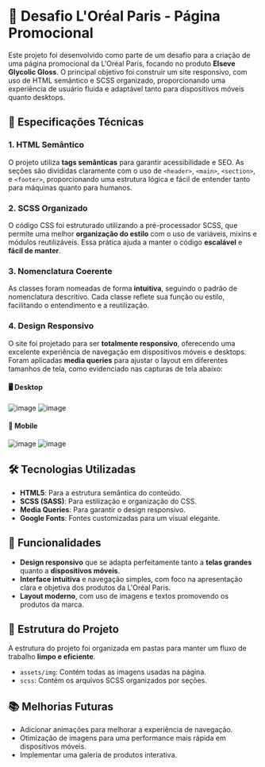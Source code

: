 # 💄 Desafio L'Oréal Paris - Página Promocional

Este projeto foi desenvolvido como parte de um desafio para a criação de uma página promocional da L'Oréal Paris, focando no produto **Elseve Glycolic Gloss**. O principal objetivo foi construir um site responsivo, com uso de HTML semântico e SCSS organizado, proporcionando uma experiência de usuário fluida e adaptável tanto para dispositivos móveis quanto desktops.

## 🎯 Especificações Técnicas

### 1. HTML Semântico
O projeto utiliza **tags semânticas** para garantir acessibilidade e SEO. As seções são divididas claramente com o uso de `<header>`, `<main>`, `<section>`, e `<footer>`, proporcionando uma estrutura lógica e fácil de entender tanto para máquinas quanto para humanos.

### 2. SCSS Organizado
O código CSS foi estruturado utilizando a pré-processador SCSS, que permite uma melhor **organização do estilo** com o uso de variáveis, mixins e módulos reutilizáveis. Essa prática ajuda a manter o código **escalável** e **fácil de manter**.

### 3. Nomenclatura Coerente
As classes foram nomeadas de forma **intuitiva**, seguindo o padrão de nomenclatura descritivo. Cada classe reflete sua função ou estilo, facilitando o entendimento e a reutilização.

### 4. Design Responsivo
O site foi projetado para ser **totalmente responsivo**, oferecendo uma excelente experiência de navegação em dispositivos móveis e desktops. Foram aplicadas **media queries** para ajustar o layout em diferentes tamanhos de tela, como evidenciado nas capturas de tela abaixo:

#### 🖥️ Desktop
![image](https://github.com/user-attachments/assets/2293f86c-9183-46b9-af7a-cd728971237b)
![image](https://github.com/user-attachments/assets/ef1307f5-5921-420b-8ae2-e7618d4db084)



#### 📱 Mobile
![image](https://github.com/user-attachments/assets/22f0d0a5-948f-4542-8014-c547357feffc)
![image](https://github.com/user-attachments/assets/62a74418-96d2-4f22-9ea8-02dacefdd73a)




## 🛠️ Tecnologias Utilizadas
- **HTML5**: Para a estrutura semântica do conteúdo.
- **SCSS (SASS)**: Para estilização e organização do CSS.
- **Media Queries**: Para garantir o design responsivo.
- **Google Fonts**: Fontes customizadas para um visual elegante.

## 🚀 Funcionalidades
- **Design responsivo** que se adapta perfeitamente tanto a **telas grandes** quanto a **dispositivos móveis**.
- **Interface intuitiva** e navegação simples, com foco na apresentação clara e objetiva dos produtos da L'Oréal Paris.
- **Layout moderno**, com uso de imagens e textos promovendo os produtos da marca.

## 🎨 Estrutura do Projeto
A estrutura do projeto foi organizada em pastas para manter um fluxo de trabalho **limpo e eficiente**. 
- `assets/img`: Contém todas as imagens usadas na página.
- `scss`: Contém os arquivos SCSS organizados por seções.


## 📚 Melhorias Futuras
- Adicionar animações para melhorar a experiência de navegação.
- Otimização de imagens para uma performance mais rápida em dispositivos móveis.
- Implementar uma galeria de produtos interativa.
